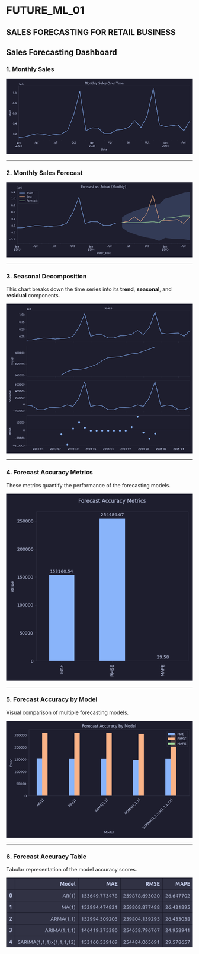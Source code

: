 # FUTURE_ML_01

## SALES FORECASTING FOR RETAIL BUSINESS

## Sales Forecasting Dashboard

### 1. Monthly Sales

<img src="images/Monthly Sales.png" alt="Monthly Sales">

---

### 2. Monthly Sales Forecast

<img src="images/Montly Sales Forecast.png" alt="Monthly Sales Forecast">

---

### 3. Seasonal Decomposition

This chart breaks down the time series into its **trend**, **seasonal**, and **residual** components.

<img src="images/Seasonal Decomposition.png" alt="Seasonal Decomposition">

---

### 4. Forecast Accuracy Metrics

These metrics quantify the performance of the forecasting models.

<img src="images/Forecast Accuracy Metrics.png" alt="Forecast Accuracy Metrics">

---

### 5. Forecast Accuracy by Model

Visual comparison of multiple forecasting models.

<img src="images/Forecast Accuracy by Model.png" alt="Forecast Accuracy by Model">

---

### 6. Forecast Accuracy Table

Tabular representation of the model accuracy scores.

<img src="images/Forecast Accuracy by Model Table.png" alt="Forecast Accuracy by Model Table">

